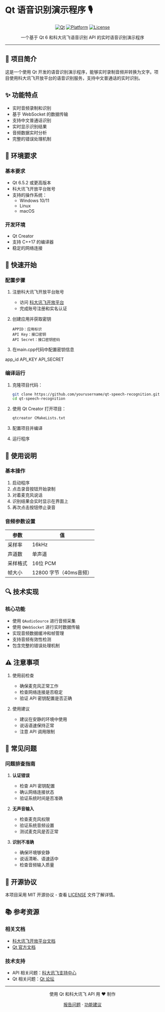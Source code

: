 # Qt 语音识别演示程序 🎙️

<div align="center">

[![Qt](https://img.shields.io/badge/Qt-6.5.2+-41CD52?style=flat-square&logo=qt&logoColor=white)](https://www.qt.io/)
[![Platform](https://img.shields.io/badge/平台-Windows%20|%20Linux%20|%20macOS-blue?style=flat-square)](https://www.qt.io/download)
[![License](https://img.shields.io/badge/开源协议-MIT-yellow.svg?style=flat-square)](LICENSE)

一个基于 Qt 6 和科大讯飞语音识别 API 的实时语音识别演示程序

</div>

---

## 📌 项目简介

这是一个使用 Qt 开发的语音识别演示程序，能够实时录制音频并转换为文字。项目使用科大讯飞开放平台的语音识别服务，支持中文普通话的实时识别。

## ✨ 功能特点

- 实时音频录制和识别
- 基于 WebSocket 的数据传输
- 支持中文普通话识别
- 实时显示识别结果
- 音频数据实时分析
- 完整的错误处理机制

## 🔧 环境要求

### 基本要求
- Qt 6.5.2 或更高版本
- 科大讯飞开放平台账号
- 支持的操作系统：
  - Windows 10/11
  - Linux
  - macOS

### 开发环境
- Qt Creator
- 支持 C++17 的编译器
- 稳定的网络连接

## 🚀 快速开始

### 配置步骤

1. 注册科大讯飞开放平台账号
   - 访问 [科大讯飞开放平台](https://www.xfyun.cn/)
   - 完成账号注册和实名认证

2. 创建应用并获取密钥
   ```
   APPID：应用标识
   API Key：接口密钥
   API Secret：接口密钥密码
   ```

3. 在main.cpp代码中配置密钥信息

app_id
API_KEY
API_SECRET

### 编译运行

1. 克隆项目代码：
   ```bash
   git clone https://github.com/yourusername/qt-speech-recognition.git
   cd qt-speech-recognition
   ```

2. 使用 Qt Creator 打开项目：
   ```bash
   qtcreator CMakeLists.txt
   ```

3. 配置项目并编译
4. 运行程序

## 📖 使用说明

### 基本操作

1. 启动程序
2. 点击录音按钮开始录制
3. 对着麦克风说话
4. 识别结果会实时显示在界面上
5. 再次点击按钮停止录音

### 音频参数设置

| 参数 | 值 |
|------|-----|
| 采样率 | 16kHz |
| 声道数 | 单声道 |
| 采样格式 | 16位 PCM |
| 帧大小 | 12800 字节（40ms音频） |

## 🔍 技术实现

### 核心功能
- 使用 `QAudioSource` 进行音频采集
- 使用 `QWebSocket` 进行实时数据传输
- 实现音频数据缓冲和帧管理
- 支持音频有效性检测
- 包含完整的错误处理机制

## ⚠️ 注意事项

1. 使用前检查
   - 确保麦克风正常工作
   - 检查网络连接是否稳定
   - 验证 API 密钥配置是否正确

2. 使用建议
   - 建议在安静的环境中使用
   - 说话语速保持正常
   - 注意 API 调用限制

## 🐛 常见问题

### 问题排查指南

1. **认证错误**
   - 检查 API 密钥配置
   - 确认网络连接状态
   - 验证系统时间是否准确

2. **无声音输入**
   - 检查麦克风权限
   - 验证系统音频设置
   - 测试麦克风是否正常

3. **识别不准确**
   - 确保环境够安静
   - 说话清晰、语速适中
   - 检查音频输入质量

## 📝 开源协议

本项目采用 MIT 开源协议 - 查看 [LICENSE](LICENSE) 文件了解详情。

## 📚 参考资源

### 相关文档
- [科大讯飞开放平台文档](https://www.xfyun.cn/doc/asr/voicedictation/API.html)
- [Qt 官方文档](https://doc.qt.io/)

### 技术支持
- API 相关问题：[科大讯飞支持中心](https://www.xfyun.cn/support)
- Qt 相关问题：[Qt 论坛](https://forum.qt.io/)

---

<div align="center">

使用 Qt 和科大讯飞 API 用 ❤️ 制作

[报告问题](https://github.com/yourusername/qt-speech-recognition/issues) · [功能建议](https://github.com/yourusername/qt-speech-recognition/issues)

</div>